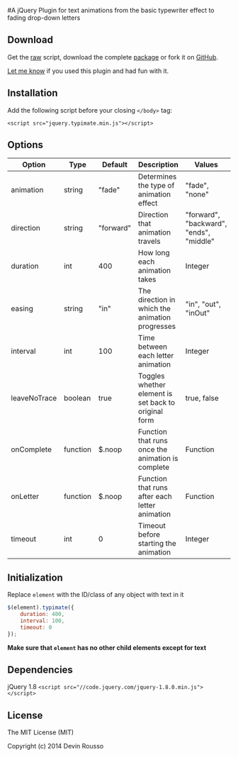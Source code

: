 #A jQuery Plugin for text animations
from the basic typewriter effect to fading drop-down letters

## Download
 Get the [raw](https://raw.github.com/dcrousso/Typimate/master/jquery.typimate.js) script, download the complete [package](https://github.com/dcrousso/Typimate/zipball/master) or fork it on [GitHub](https://github.com/dcrousso/Typimate/).

 [Let me know](http://devinrousso.com/contact) if you used this plugin and had fun with it.


## Installation
Add the following script before your closing ```</body>``` tag:

```<script src="jquery.typimate.min.js"></script>```


## Options

Option | Type | Default | Description | Values
------ | ---- | ------- | ----------- | ------
animation | string | "fade" | Determines the type of animation effect | "fade", "none"
direction | string | "forward" | Direction that animation travels | "forward", "backward", "ends", "middle"
duration | int | 400 | How long each animation takes | Integer
easing | string | "in" | The direction in which the animation progresses | "in", "out", "inOut"
interval | int | 100 | Time between each letter animation | Integer
leaveNoTrace | boolean | true | Toggles whether element is set back to original form | true, false
onComplete | function | $.noop | Function that runs once the animation is complete | Function
onLetter | function | $.noop | Function that runs after each letter animation | Function
timeout | int | 0 | Timeout before starting the animation | Integer


## Initialization

Replace ```element``` with the ID/class of any object with text in it
```javascript
$(element).typimate({
	duration: 400,
	interval: 100,
	timeout: 0
});
```
__Make sure that ```element``` has no other child elements except for text__

## Dependencies

jQuery 1.8
```<script src="//code.jquery.com/jquery-1.8.0.min.js"></script>```


## License

The MIT License (MIT)

Copyright (c) 2014 Devin Rousso